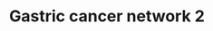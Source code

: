 ---
annotations:
- type: Disease Ontology
  value: stomach cancer
- type: Disease Ontology
  value: gastric adenocarcinoma
- type: Pathway Ontology
  value: disease pathway
- type: Pathway Ontology
  value: cancer pathway
authors:
- Mkutmon
- AlexanderPico
description: Network generated by mapping candidate oncogenes and tumor suppressor
  genes identified by integrated analysis of expression array and aCGH data. Network
  generated by Ingenuity Pathway Analysis.
last-edited: 2016-07-25
organisms:
- Bos taurus
redirect_from:
- /index.php/Pathway:WP3139
- /instance/WP3139
schema-jsonld:
- '@context': https://schema.org/
  '@id': https://wikipathways.github.io/pathways/WP3139.html
  '@type': Dataset
  creator:
    '@type': Organization
    name: WikiPathways
  description: Network generated by mapping candidate oncogenes and tumor suppressor
    genes identified by integrated analysis of expression array and aCGH data. Network
    generated by Ingenuity Pathway Analysis.
  keywords:
  - OTUD5
  - S100A6
  - RECCL4
  - ATAD2
  - CHTF18
  - bta-let-7e
  - AHCTF1
  - FANCI
  - CD48
  - FAM91A1
  - Rfc?
  - DSCC1
  - UBE2C
  - MTDH
  - UBE2T
  - CHTF8
  - MYC
  - COL9A1
  - PLAC8
  - COL9A3
  - SNRPN
  - RNF144B
  - CACYBP
  - CTNNB1
  - Basc
  - BRIX1
  - CEBPZ
  - RFC3
  - LBR
  - RAD17
  - TOP2A
  - TP53
  - LMNB2
  - RFC4
  - EGFR
  license: CC0
  name: Gastric cancer network 2
seo: CreativeWork
title: Gastric cancer network 2
wpid: WP3139
---